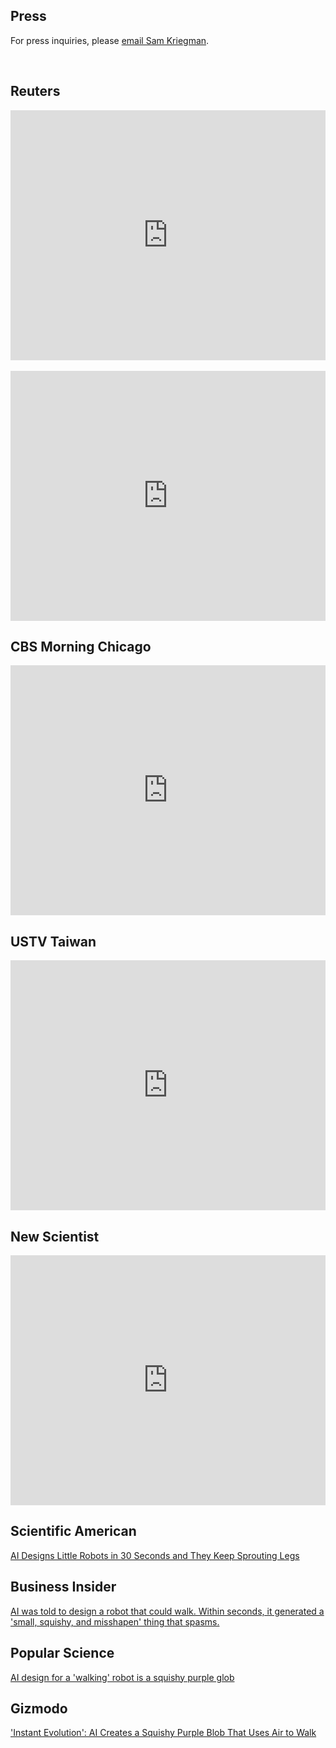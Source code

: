 ## Press

For press inquiries, please [email Sam Kriegman](mailto:skriegman@northwestern.edu).

<br>


<script type="text/javascript" src="https://d1bxh8uas1mnw7.cloudfront.net/assets/embed.js"></script>
<div data-badge-details="right" data-badge-type="medium-donut" data-doi="10.1073/pnas.2305180120" class="altmetric-embed"></div> 


## Reuters
<iframe width="100%" height="400" src="https://www.youtube.com/embed/dc8sz_9ySRQ" frameborder="0" allowfullscreen></iframe>
<br><br>

<iframe width="100%" height="400" src="https://www.youtube.com/embed/fyUp6GGJkjo" frameborder="0" allowfullscreen></iframe>

## CBS Morning Chicago
<iframe width="100%" height="400" src="https://www.youtube.com/embed/F_6huNAVAsI" frameborder="0" allowfullscreen></iframe>

## USTV Taiwan
<iframe width="100%" height="400" src="https://www.youtube.com/embed/cmBxpr7l_tw" frameborder="0" allowfullscreen></iframe>

## New Scientist
<iframe width="100%" height="400" src="https://www.youtube.com/embed/Z8_aMN4Vm9A" frameborder="0" allowfullscreen></iframe>

## Scientific American
[AI Designs Little Robots in 30 Seconds and They Keep Sprouting Legs](https://www.scientificamerican.com/article/ai-can-design-an-autonomous-robot-in-30-seconds/)

## Business Insider
[AI was told to design a robot that could walk. Within seconds, it generated a 'small, squishy, and misshapen' thing that spasms.](https://www.businessinsider.com/ai-designs-small-squishy-misshapen-robot-walks-by-spasming-northwestern-2023-10)

## Popular Science
[AI design for a 'walking' robot is a squishy purple glob](https://www.popsci.com/technology/ai-robot-blob/)

## Gizmodo
['Instant Evolution': AI Creates a Squishy Purple Blob That Uses Air to Walk](https://gizmodo.com/instant-evolution-ai-creates-a-squishy-purple-blob-th-1850914357)



<br><br><br>


